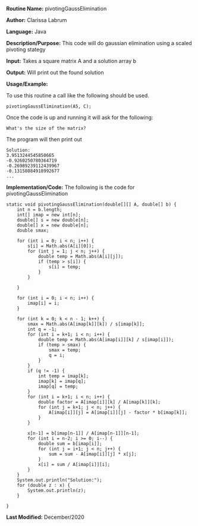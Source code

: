**Routine Name:** pivotingGaussElimination  

**Author:** Clarissa Labrum

**Language:** Java

**Description/Purpose:** This code will do gaussian elimination using a scaled pivoting stategy

**Input:** Takes a square matrix A and a solution array b

**Output:** Will print out the found solution

**Usage/Example:**

To use this routine a call like the following should be used.

    pivotingGaussElimination(A5, C);
    
Once the code is up and running it will ask for the following:

    What's the size of the matrix?
    
The program will then print out

    Solution:
    3.9513244545850665
    -0.9260250780364719
    -0.26989239112439967
    -0.13158084918992677
    ...

**Implementation/Code:** The following is the code for pivotingGaussElimination

    static void pivotingGaussElimination(double[][] A, double[] b) {
        int n = b.length;
        int[] imap = new int[n];
        double[] s = new double[n];
        double[] x = new double[n];
        double smax;

        for (int i = 0; i < n; i++) {
            s[i] = Math.abs(A[i][0]);
            for (int j = 1; j < n; j++) {
                double temp = Math.abs(A[i][j]);
                if (temp > s[i]) {
                    s[i] = temp;
                }
            }

        }

        for (int i = 0; i < n; i++) {
            imap[i] = i;
        }

        for (int k = 0; k < n - 1; k++) {
            smax = Math.abs(A[imap[k]][k]) / s[imap[k]];
            int q = -1;
            for (int i = k+1; i < n; i++) {
                double temp = Math.abs(A[imap[i]][k] / s[imap[i]]);
                if (temp > smax) {
                    smax = temp;
                    q = i;
                }
            }
            if (q != -1) {
                int temp = imap[k];
                imap[k] = imap[q];
                imap[q] = temp;
            }
            for (int i = k+1; i < n; i++) {
                double factor = A[imap[i]][k] / A[imap[k]][k];
                for (int j = k+1; j < n; j++) {
                    A[imap[i]][j] = A[imap[i]][j] - factor * b[imap[k]];
                }
            }

            x[n-1] = b[imap[n-1]] / A[imap[n-1]][n-1];
            for (int i = n-2; i >= 0; i--) {
                double sum = b[imap[i]];
                for (int j = i+1; j < n; j++) {
                    sum = sum - A[imap[i]][j] * x[j];
                }
                x[i] = sum / A[imap[i]][i];
            }
        }
        System.out.println("Solution:");
        for (double z : x) {
            System.out.println(z);
        }

    }

**Last Modified:** December/2020
